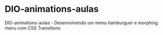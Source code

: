 # DIO-animations-aulas
DIO-animations-aulas - Desenvolvendo um menu hamburguer e morphing menu com CSS Transitions
